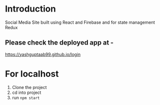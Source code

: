 # Introduction
Social Media Site built using React and Firebase and for state management Redux

## Please check the deployed app at -  
https://yashguptaab99.github.io/login

# For localhost
1) Clone the project
2) cd into project
3) run `npm start`
